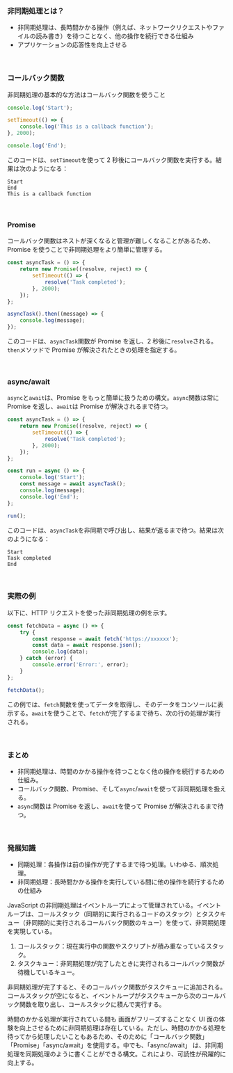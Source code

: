 ### 非同期処理とは？

-   非同期処理は、長時間かかる操作（例えば、ネットワークリクエストやファイルの読み書き）を待つことなく、他の操作を続行できる仕組み
-   アプリケーションの応答性を向上させる

<br/>

### コールバック関数

非同期処理の基本的な方法はコールバック関数を使うこと

```javascript
console.log('Start');

setTimeout(() => {
    console.log('This is a callback function');
}, 2000);

console.log('End');
```

このコードは、`setTimeout`を使って 2 秒後にコールバック関数を実行する。結果は次のようになる：

```
Start
End
This is a callback function
```

<br/>

### Promise

コールバック関数はネストが深くなると管理が難しくなることがあるため、Promise を使うことで非同期処理をより簡単に管理する。

```javascript
const asyncTask = () => {
    return new Promise((resolve, reject) => {
        setTimeout(() => {
            resolve('Task completed');
        }, 2000);
    });
};

asyncTask().then((message) => {
    console.log(message);
});
```

このコードは、`asyncTask`関数が Promise を返し、2 秒後に`resolve`される。`then`メソッドで Promise が解決されたときの処理を指定する。

<br/>

### async/await

`async`と`await`は、Promise をもっと簡単に扱うための構文。`async`関数は常に Promise を返し、`await`は Promise が解決されるまで待つ。

```javascript
const asyncTask = () => {
    return new Promise((resolve, reject) => {
        setTimeout(() => {
            resolve('Task completed');
        }, 2000);
    });
};

const run = async () => {
    console.log('Start');
    const message = await asyncTask();
    console.log(message);
    console.log('End');
};

run();
```

このコードは、`asyncTask`を非同期で呼び出し、結果が返るまで待つ。結果は次のようになる：

```
Start
Task completed
End
```

<br/>

### 実際の例

以下に、HTTP リクエストを使った非同期処理の例を示す。

```javascript
const fetchData = async () => {
    try {
        const response = await fetch('https://xxxxxx');
        const data = await response.json();
        console.log(data);
    } catch (error) {
        console.error('Error:', error);
    }
};

fetchData();
```

この例では、`fetch`関数を使ってデータを取得し、そのデータをコンソールに表示する。`await`を使うことで、`fetch`が完了するまで待ち、次の行の処理が実行される。

<br/>

### まとめ

-   非同期処理は、時間のかかる操作を待つことなく他の操作を続行するための仕組み。
-   コールバック関数、Promise、そして`async`/`await`を使って非同期処理を扱える。
-   `async`関数は Promise を返し、`await`を使って Promise が解決されるまで待つ。

<br/>

### 発展知識

-   同期処理：各操作は前の操作が完了するまで待つ処理。いわゆる、順次処理。
-   非同期処理：長時間かかる操作を実行している間に他の操作を続行するための仕組み

JavaScript の非同期処理はイベントループによって管理されている。イベントループは、コールスタック（同期的に実行されるコードのスタック）とタスクキュー（非同期的に実行されるコールバック関数のキュー）を使って、非同期処理を実現している。

1. コールスタック：現在実行中の関数やスクリプトが積み重なっているスタック。
2. タスクキュー：非同期処理が完了したときに実行されるコールバック関数が待機しているキュー。

非同期処理が完了すると、そのコールバック関数がタスクキューに追加される。コールスタックが空になると、イベントループがタスクキューから次のコールバック関数を取り出し、コールスタックに積んで実行する。

時間のかかる処理が実行されている間も 画面がフリーズすることなく UI 面の体験を向上させるために非同期処理は存在している。ただし、時間のかかる処理を待ってから処理したいこともあるため、そのために「コールバック関数」「Promise」「async/await」を使用する。中でも、「async/await」 は、非同期処理を同期処理のように書くことができる構文。これにより、可読性が飛躍的に向上する。
